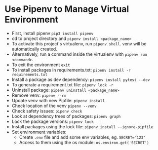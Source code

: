 # Use Pipenv to Manage Virtual Environment

- First, install pipenv `pip3 install pipenv`
- cd to project directory and `pipenv install <package_name>`
- To activate this project's virtualenv, run `pipenv shell`. venv will be automatically created.
- Alternatively, run a command inside the virtualenv with `pipenv run <command>`.
- To exit the environment `exit`
- To install packages in requirements.txt: `pipenv install -r requirements.txt`
- Install a package as dev dependency: `pipenv install pytest --dev`
- To generate a requirement.txt file: `pipenv lock -r`
- Uninstall package: `pipenv uninstall <package_name>`
- Remove venv: `pipenv --rm`
- Update venv with new Pipfile: `pipenv install`
- Check location of the venv `pipenv --venv`
- Check safety issues: `pipenv check`
- Look at dependency trees of packages: `pipenv graph`
- Lock the package versions: `pipenv lock`
- Install packages using the lock file: `pipenv install --ignore-pipfile`
- Set environment variables:
  - Create `.env` file and add some env variables, eg. `SECRET="123"`
  - Access to them using the os module: `os.environ.get('SECRET')`